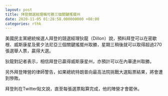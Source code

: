 ```yaml
---
layout: post
title: 拜登競選經理稱可勝三個關鍵搖擺州
date: 2020-11-05 01:28:58.000000000 +08:00
categories: rthk
---
```


美國民主黨總統候選人拜登的競選經理狄龍（Dillon）說，預料拜登可以在密歇根、威斯康星及賓夕法尼亞三個關鍵搖擺州取勝，星期三稍後就可以取得超過270張選舉人票，贏得大選。

狄龍對記者表示，相信拜登已贏得威斯康星州，亦預計可以在內華達州取勝。

另外拜登陣營的律師警告，如果總統特朗普向最高法院挑戰大選點票結果，將會遭到慘敗。

拜登則在Twitter貼文說，直至每張選票點算完成，他的陣營才會罷休。
